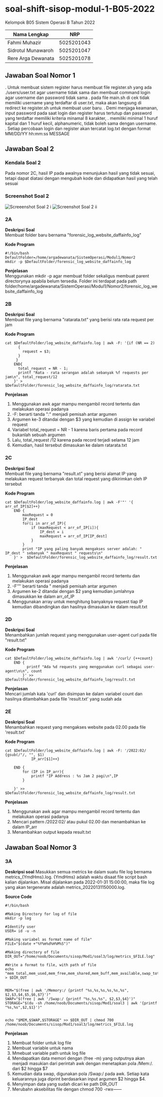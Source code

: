# **soal-shift-sisop-modul-1-B05-2022** #

Kelompok B05 Sistem Operasi B Tahun 2022

Nama Lengkap | NRP
------------- | -------------
Fahmi Muhazir        | 5025201043
Sidrotul Munawaroh   | 5025201047
Rere Arga Dewanata   | 5025201078 

## Jawaban Soal Nomor 1
. Untuk membuat sistem register harus membuat file register.sh yang ada ./users/user.txt agar username tidak sama dan membuat command login agar username dan password tidak sama
. pada file main.sh di cek tidak memiliki username yang terdaftar di user.txt, maka akan langsung di redirect ke register.sh untuk membuat user baru. 
. Demi menjaga keamanan, input password pada saat login dan register harus tertutup dan password yang terdaftar memiliki kriteria minamal 8 karakter, 
 . memiliki minimal 1 huruf kapital dan 1 huruf kecil, alphanumeric, tidak boleh sama dengan username.
. Setiap percobaan login dan register akan tercatat log.txt dengan format MM/DD/YY hh:mm:ss MESSAGE

## Jawaban Soal 2  

### Kendala Soal 2  
Pada nomor 2C, hasil IP pada awalnya menunjukan hasil yang tidak sesuai, tetapi dapat diatasi dengan mengubah kode dan didapatkan hasil yang telah sesuai  

### Screenshot Soal 2  
![Screeenshot Soal 2 i](Screenshot/SS_nomor2_i.png)
![Screenshot Soal 2 ii](Screenshot/SS_nomor2_ii.png)

### 2A
**Deskripsi Soal**  
Membuat folder baru bernama "forensic_log_website_daffainfo_log"

**Kode Program**  
```
#!/bin/bash
DefaultFolder=/home/argadewanata/SistemOperasi/Modul1/Nomor2
mkdir -p $DefaultFolder/forensic_log_website_daffainfo_log

```

**Penjelasan**  
Menggunakan mkdir -p agar membuat folder sekaligus membuat parent directorynya apabila belum tersedia. Folder ini terdapat pada path folder/home/argadewanata/SistemOperasi/Modul1/Nomor2/forensic_log_website_daffainfo_log

### 2B  
**Deskripsi Soal**  
Membuat file yang bernama "ratarata.txt" yang berisi rata rata request per jam  

**Kode Program**
```
cat $DefaultFolder/log_website_daffainfo.log | awk -F: '{if (NR == 2)
	  {
	    request = $3; 
	  }
	 }
	END{
	  total_request = NR - 1;
	  printf "Rata - rata serangan adalah sebanyak %f requests per jam\n", total_request/12
	}' >  $DefaultFolder/forensic_log_website_daffainfo_log/ratarata.txt

```  
 
**Penjelasan**  
1. Menggunakan awk agar mampu mengambil record tertentu dan melakukan operasi padanya  
2. -F: berarti tanda ":" menjadi pemisah antar argumen    
3. Argumen ke-3 ditandai dengan $3 yang kemudian di assign ke variabel request  
4. Variabel total_request = NR - 1 karena baris pertama pada record bukanlah sebuah argumen  
5. Lalu, total_request /12 karena pada record terjadi selama 12 jam
6. Kemudian, hasil tersebut dimasukan ke dalam ratarata.txt

### 2C  
**Deskripsi Soal**  
Membuat file yang bernama "result.xt" yang berisi alamat IP yang melakukan request terbanyak dan total request yang dikirimkan oleh IP tersebut

**Kode Program**
```  
cat $DefaultFolder/log_website_daffainfo.log | awk -F'"' '{ arr_of_IP[$2]++}
	END {
		maxRequest = 0
		IP_dest
 		for(i in arr_of_IP){
			if (maxRequest < arr_of_IP[i]){
			    IP_dest = i
			    maxRequest = arr_of_IP[IP_dest]
			}
		}
		print "IP yang paling banyak mengakses server adalah: " IP_dest " sebanyak " maxRequest " requests\n"
	}' >  $DefaultFolder/forensic_log_website_daffainfo_log/result.txt

```  

**Penjelasan**
1. Menggunakan awk agar mampu mengambil record tertentu dan melakukan operasi padanya  
2. -F'"' berarti tanda " menjadi pemisah antar argumen
3. Argumen ke-2 ditandai dengan $2 yang kemudian jumlahnya dimasukkan ke dalam arr_of_IP  
4. Menggunakan array untuk menghitung banyaknya request tiap IP kemudian dibandingkan dan hasilnya dimasukan ke dalam result.txt  

### 2D  
**Deskripsi Soal**  
Menambahkan jumlah request yang menggunakan user-agent curl pada file "result.txt"

**Kode Program**
``` 
cat $DefaultFolder/log_website_daffainfo.log | awk '/curl/ {++count}
    END {
          printf "Ada %d requests yang menggunakan curl sebagai user-agent\n\n", count
        }' >>  $DefaultFolder/forensic_log_website_daffainfo_log/result.txt

```  
**Penjelasan**  
Mencari jumlah kata 'curl' dan disimpan ke dalam variabel count dan hasilnya ditambahkan pada file 'result.txt' yang sudah ada

### 2E 
**Deskripsi Soal**  
Menambahkan request yang mengakses website pada 02.00 pada file 'result.txt'  

**Kode Program**
``` 
cat $DefaultFolder/log_website_daffainfo.log | awk -F: '/2022:02/ {gsub(/"/, "", $1)
   		    IP_arr[$1]++}

	END {
		for (IP in IP_arr){
			printf "IP Address : %s Jam 2 pagi\n",IP
		}

	}' >>  $DefaultFolder/forensic_log_website_daffainfo_log/result.txt

``` 

**Penjelasan**
1. Menggunakan awk agar mampu mengambil record tertentu dan melakukan operasi padanya   
2. Mencari pattern /2022:02/ atau pukul 02.00 dan menambahkan ke dalam IP_arr
3. Menambahkan output kepada result.txt

## Jawaban Soal Nomor 3
### 3A
**Deskripsi soal**
Masukkan semua metrics ke dalam suatu file log bernama metrics_{YmdHms}.log.
{YmdHms} adalah waktu disaat file script bash kalian dijalankan. Misal dijalankan
pada 2022-01-31 15:00:00, maka file log yang akan tergenerate adalah
metrics_20220131150000.log.

**Source Code**
```
#!/bin/bash

#Making Directory for log of file
mkdir -p log

#Identify user
USER= id -u -n

#Making variabel as format name of file"
FILE="$(date +"%Y%m%d%H%M%S")"

#Making directory of file
DIR_OUT="/home/noob/Documents/sisop/Mod1/soal3/log/metrics_$FILE.log" 

#Write a format to file, with path of file
echo "mem_total,mem_used,mem_free,mem_shared,mem_buff,mem_available,swap_total,swap_used,swap_free,path,path_size" > $DIR_OUT


MEM="$(free | awk '/Memory:/ {printf "%s,%s,%s,%s,%s,%s", $2,$3,$4,$5,$6,$7}')"
SWAP="$(free | awk '/Swap:/ {printf "%s,%s,%s", $2,$3,$4}')"
STORAGE="$(du -sh /home/noob/Documents/sisop/Mod1/soal3 | awk '{printf "%s,%s",$2,$1}')"


echo "$MEM,$SWAP,$STORAGE" >> $DIR_OUT | chmod 700 /home/noob/Documents/sisop/Mod1/soal3/log/metrics_$FILE.log
```

**Penjelasan**
1. Membuat folder untuk log file
2. Membuat variable untuk nama
3. Mmebuat variable path untuk log file
4. Mendapatkan data memori dengan (free -m) yang outputnya akan menjadi masukian dari perintah awk dengan menetapkan pola /Mem:/. dari $2 hingga $7
5. Kemudian data swap, digunakan pola /Swap:/ pada awk. Setiap kata keluarannya juga diprint berdasarkan input argumen $2 hingga $4.
6. Menyimpan data yang sudah dicari ke path DIR_OUT
7. Merubahn aksebilitas file dengan chmod 700 -rwx——



  
